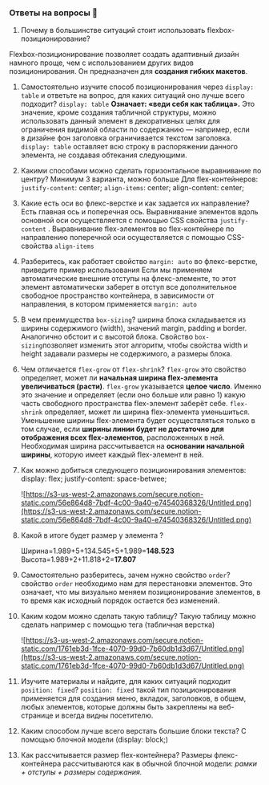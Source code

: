 ### Ответы на вопросы 💎

1. Почему в большинстве ситуаций стоит использовать flexbox-позиционирование?

Flexbox-позиционирование позволяет создать адаптивный дизайн намного проще, чем с использованием других видов позиционирования. Он предназначен для **создания гибких макетов**.

1. Самостоятельно изучите способ позиционирования через `display: table`  и ответьте на вопрос, для каких ситуаций оно лучше всего подходит? 
`display: table` **Означает: «веди себя как таблица».**  Это значение, кроме создания табличной структуры, можно 
использовать данный элемент в декоративных целях для ограничения видимой области 
по содержанию — например, если в дизайне фон заголовка ограничивается 
текстом заголовка. `display: table` оставляет всю строку в распоряжении данного элемента, не создавая обтекания следующими.
2. Какими способами можно сделать горизонтальное выравнивание по центру? Минимум 3 варианта, можно больше
Для flex-контейнеров:
`justify-content`: center;
`align-items`: center;
align-content: center;

3. Какие есть оси во флекс-верстке и как задается их направление? 
Есть главная ось и поперечная ось. Выравнивание элементов вдоль основной оси осуществляется с помощью CSS свойства `justify-content` . Выравнивание flex-элементов во flex-контейнере по направлению поперечной оси осуществляется с помощью CSS-свойства `align-items`
4. Разберитесь, как работает свойство `margin: auto` во флекс-верстке, приведите пример использования
Если мы применяем автоматические внешние отступы на флекс-элементе, то этот элемент автоматически заберет в отступ все дополнительное свободное пространство контейнера, в зависимости от направления, в котором применяется `margin: auto`

5. В чем преимущества `box-sizing`? 
ширина блока складывается из ширины содержимого (width), значений 
margin, padding и border. Аналогично обстоит и с высотой блока. Свойство
`box-sizing`позволяет изменить этот алгоритм, чтобы свойства width и height задавали размеры не содержимого, а размеры блока. 
6. Чем отличается `flex-grow` от `flex-shrink`?
`flex-grow` это свойство определяет, может ли **начальная ширина flex-элемента увеличиваться (расти)**. `flex-grow` указывается **целое число**. Именно это значение и определяет (если оно больше или равно 1) какую часть свободного пространства flex-элемент заберёт себе.
`flex-shrink` определяет, может ли ширина flex-элемента уменьшиться. Уменьшение ширины flex-элемента будет осуществляться только в том случае, если **ширины линии будет не достаточно для отображения всех flex-элементов**, расположенных в ней. Необходимая ширина рассчитывается на **основании начальной ширины**, которую имеет каждый flex-элемент в ней.
7. Как можно добиться следующего позиционирования элементов:
display: flex;
justify-content: space-betwee;
    
    ![https://s3-us-west-2.amazonaws.com/secure.notion-static.com/56e864d8-7bdf-4c00-9a40-e74540368326/Untitled.png](https://s3-us-west-2.amazonaws.com/secure.notion-static.com/56e864d8-7bdf-4c00-9a40-e74540368326/Untitled.png)
    
8. Какой в итоге будет размер у элемента ? 
    
    Ширина=1.989+5+134.545+5+1.989=**148.523**
    Высота=1.989+2+11.818+2=**17.807**
    
9. Самостоятельно разберитесь, зачем нужно свойство `order`?
свойство `order`  необходимо нам для перестановки элементов. 
Это означает, что мы визуально меняем позиционирование элементов, в то время
 как исходный порядок остается без изменений.
10. Каким кодом можно сделать такую таблицу? 
Такую таблицу можно сделать например с помощью тега <table> (табличная верстка)
    
    ![https://s3-us-west-2.amazonaws.com/secure.notion-static.com/1761eb3d-1fce-4070-99d0-7b60db1d3d67/Untitled.png](https://s3-us-west-2.amazonaws.com/secure.notion-static.com/1761eb3d-1fce-4070-99d0-7b60db1d3d67/Untitled.png)
    
11. Изучите материалы и найдите, для каких ситуаций подходит `position: fixed`? 
`position: fixed` такой тип позиционирования применяется для создания меню, вкладок, заголовков, в общем, любых элементов, которые должны быть закреплены на веб-странице и всегда видны посетителю.
12. Каким способом лучше всего верстать большие блоки текста?
С помощью блочной модели (display: block;)
13. Как рассчитывается размер flex-контейнера?
Размеры флекс-контейнера рассчитываются как в обычной блочной модели: *рамки +
отступы + размеры содержания.*
